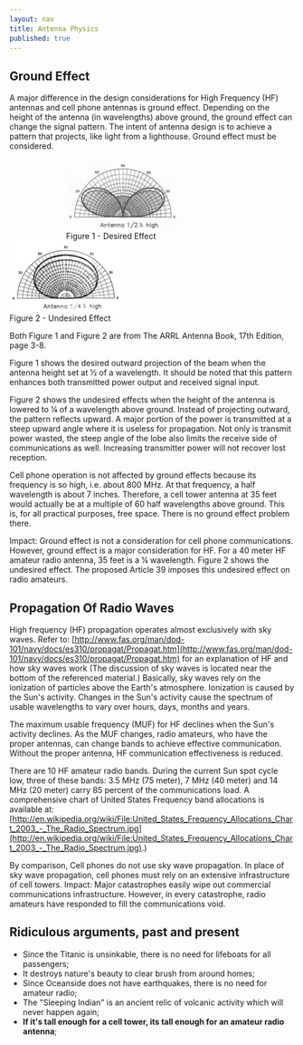 ```yaml
---
layout: nav
title: Antenna Physics
published: true
---
```


Ground Effect
---
A major difference in the design considerations for High Frequency (HF) antennas and cell phone antennas is ground effect. Depending on the height of the antenna (in wavelengths) above ground, the ground effect can change the signal pattern. The intent of antenna design is to achieve a pattern that projects, like light from a lighthouse. Ground effect must be considered.                                 

<p>
<div class="figure1" style="margin-left: 100px;">
<a href='/images/figure1.jpg'>
<img src='/images/figure1-thumb.jpg' alt='Figure 1 - Desired Effect' />
</a>
<br />Figure 1 - Desired Effect
</div>

<div class="figure2" style="margin-right: 100px;">
<a href='/images/figure2.jpg'>
<img src='/images/figure2-thumb.jpg' alt='Figure 2 - Unesired Effect' />
</a>
<br />Figure 2 - Undesired Effect
</div>
<div class="clear"> </div>
</p>

Both Figure 1 and Figure 2 are from The ARRL Antenna Book, 17th Edition, page 3-8. 

Figure 1 shows the desired outward projection of the beam when the antenna height set at &#189; of a wavelength. It should be noted that this pattern enhances both transmitted power output and received signal input. 

Figure 2 shows the undesired effects when the height of the antenna is lowered to &#188; of a wavelength above ground. Instead of projecting outward, the pattern reflects upward. A major portion of the power is transmitted at a steep upward angle where it is useless for propagation. Not only is transmit power wasted, the steep angle of the lobe also limits the receive side of communications as well. Increasing transmitter power will not recover lost reception. 

Cell phone operation is not affected by ground effects because its frequency is so high, i.e. about 800 MHz. At that frequency, a half wavelength is about 7 inches. Therefore, a cell tower antenna at 35 feet would actually be at a multiple of 60 half wavelengths above ground. This is, for all practical purposes, free space. There is no ground effect problem there.

Impact:
Ground effect is not a consideration for cell phone communications. However, ground effect is a major consideration for HF. For a 40 meter HF amateur radio antenna, 35 feet is a &#188; wavelength. Figure 2 shows the undesired effect. The proposed Article 39 imposes this undesired effect on radio amateurs.


Propagation Of Radio Waves
---
High frequency (HF) propagation operates almost exclusively with sky waves. Refer to: [http://www.fas.org/man/dod-101/navy/docs/es310/propagat/Propagat.htm](http://www.fas.org/man/dod-101/navy/docs/es310/propagat/Propagat.htm) for an explanation of HF and how sky waves work (The discussion of sky waves is located near the bottom of the referenced material.) Basically, sky waves rely on the ionization of particles above the Earth's atmosphere. Ionization is caused by the Sun's activity. Changes in the Sun's activity cause the spectrum of usable wavelengths to vary over hours, days, months and years.

The maximum usable frequency (MUF) for HF declines when the Sun's activity declines. As the MUF changes, radio amateurs, who have the proper antennas, can change bands to achieve effective communication. Without the proper antenna, HF communication effectiveness is reduced.

There are 10 HF amateur radio bands. During the current Sun spot cycle low, three of these bands: 3.5 MHz (75 meter), 7 MHz (40 meter) and 14 MHz (20 meter) carry 85 percent of the communications load. A comprehensive chart of United States Frequency band allocations is available at: [http://en.wikipedia.org/wiki/File:United_States_Frequency_Allocations_Chart_2003_-_The_Radio_Spectrum.jpg](http://en.wikipedia.org/wiki/File:United_States_Frequency_Allocations_Chart_2003_-_The_Radio_Spectrum.jpg).)

By comparison, Cell phones do not use sky wave propagation. In place of sky wave propagation, cell phones must rely on an extensive infrastructure of cell towers. 
Impact:
Major catastrophes easily wipe out commercial communications infrastructure. However, in every catastrophe, radio amateurs have responded to fill the communications void. 


Ridiculous arguments, past and present
---
* Since the Titanic is unsinkable, there is no need for lifeboats for all passengers;
* It destroys nature's beauty to clear brush from around homes;
* Since Oceanside does not have earthquakes, there is no need for amateur radio;
* The "Sleeping Indian" is an ancient relic of volcanic activity which will never happen again;
* __If it's tall enough for a cell tower, its tall enough for an amateur radio antenna__;
